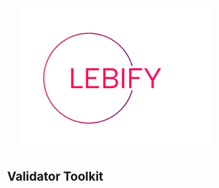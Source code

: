 <p align="center">
  <img src="./media/logo.png"  alt="Logo" width="450">
</p>

# Validator Toolkit

